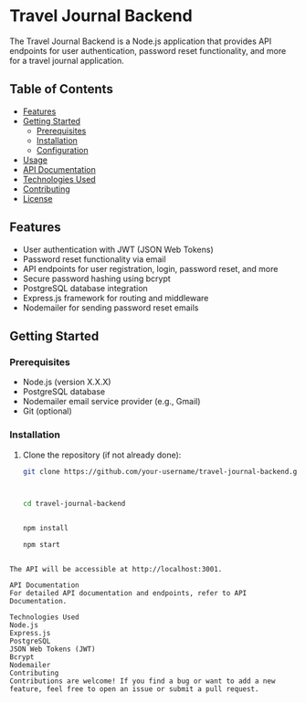 # Travel Journal Backend

The Travel Journal Backend is a Node.js application that provides API endpoints for user authentication, password reset functionality, and more for a travel journal application.

## Table of Contents

- [Features](#features)
- [Getting Started](#getting-started)
  - [Prerequisites](#prerequisites)
  - [Installation](#installation)
  - [Configuration](#configuration)
- [Usage](#usage)
- [API Documentation](#api-documentation)
- [Technologies Used](#technologies-used)
- [Contributing](#contributing)
- [License](#license)

## Features

- User authentication with JWT (JSON Web Tokens)
- Password reset functionality via email
- API endpoints for user registration, login, password reset, and more
- Secure password hashing using bcrypt
- PostgreSQL database integration
- Express.js framework for routing and middleware
- Nodemailer for sending password reset emails

## Getting Started

### Prerequisites

- Node.js (version X.X.X)
- PostgreSQL database
- Nodemailer email service provider (e.g., Gmail)
- Git (optional)

### Installation

1. Clone the repository (if not already done):

   ```bash
   git clone https://github.com/your-username/travel-journal-backend.git



   cd travel-journal-backend


   npm install

   npm start
   ```

```

The API will be accessible at http://localhost:3001.

API Documentation
For detailed API documentation and endpoints, refer to API Documentation.

Technologies Used
Node.js
Express.js
PostgreSQL
JSON Web Tokens (JWT)
Bcrypt
Nodemailer
Contributing
Contributions are welcome! If you find a bug or want to add a new feature, feel free to open an issue or submit a pull request.


```
